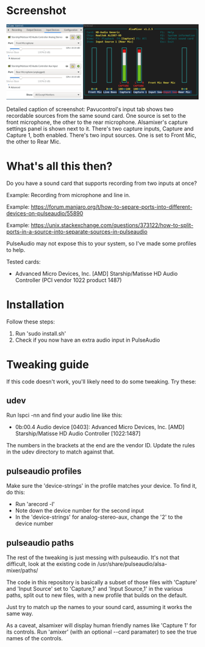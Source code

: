 # Screenshot

![Screenshot, see detailed captain below](screenshot.png)

Detailed caption of screenshot:
Pavucontrol's input tab shows two recordable sources from the same sound card.
One source is set to the front microphone, the other to the rear microphone.
Alsamixer's capture settings panel is shown next to it.
There's two capture inputs, Capture and Capture 1, both enabled.
There's two input sources. One is set to Front Mic, the other to Rear Mic.

# What's all this then?

Do you have a sound card that supports recording from two inputs at once?

Example: Recording from microphone and line in.

Example: https://forum.manjaro.org/t/how-to-separe-ports-into-different-devices-on-pulseaudio/55890

Example: https://unix.stackexchange.com/questions/373122/how-to-split-ports-in-a-source-into-separate-sources-in-pulseaudio

PulseAudio may not expose this to your system, so I've made some profiles to help.

Tested cards:

- Advanced Micro Devices, Inc. [AMD] Starship/Matisse HD Audio Controller (PCI vendor 1022 product 1487)

# Installation

Follow these steps:

1. Run 'sudo install.sh'
2. Check if you now have an extra audio input in PulseAudio

# Tweaking guide

If this code doesn't work, you'll likely need to do some tweaking.
Try these:

## udev

Run lspci -nn and find your audio line like this:

- 0b:00.4 Audio device [0403]: Advanced Micro Devices, Inc. [AMD] Starship/Matisse HD Audio Controller [1022:1487]

The numbers in the brackets at the end are the vendor ID.
Update the rules in the udev directory to match against that.

## pulseaudio profiles

Make sure the 'device-strings' in the profile matches your device.
To find it, do this:

- Run 'arecord -l'
- Note down the device number for the second input
- In the 'device-strings' for analog-stereo-aux, change the '2' to the device number

## pulseaudio paths

The rest of the tweaking is just messing with pulseaudio.
It's not that difficult, look at the existing code in /usr/share/pulseaudio/alsa-mixer/paths/

The code in this repository is basically a subset of those files with 'Capture' and 'Input Source' set to 'Capture,1' and 'Input Source,1' in the various paths, split out to new files, with a new profile that builds on the default.

Just try to match up the names to your sound card, assuming it works the same way.

As a caveat, alsamixer will display human friendly names like 'Capture 1' for its controls.
Run 'amixer' (with an optional --card paramater) to see the true names of the controls.
